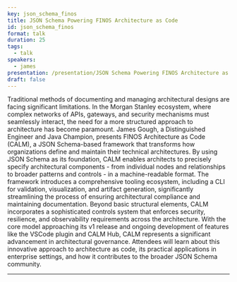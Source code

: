 ```yaml
---
key: json_schema_finos
title: JSON Schema Powering FINOS Architecture as Code
id: json_schema_finos
format: talk
duration: 25
tags:
  - talk
speakers:
  - james
presentation: /presentation/JSON Schema Powering FINOS Architecture as Code.pdf
draft: false
---
```

Traditional methods of documenting and managing architectural designs are facing significant limitations. In the Morgan Stanley ecosystem, where complex networks of APIs, gateways, and security mechanisms must seamlessly interact, the need for a more structured approach to architecture has become paramount. James Gough, a Distinguished Engineer and Java Champion, presents FINOS Architecture as Code (CALM), a JSON Schema-based framework that transforms how organizations define and maintain their technical architectures. By using JSON Schema as its foundation, CALM enables architects to precisely specify architectural components - from individual nodes and relationships to broader patterns and controls - in a machine-readable format. The framework introduces a comprehensive tooling ecosystem, including a CLI for validation, visualization, and artifact generation, significantly streamlining the process of ensuring architectural compliance and maintaining documentation. Beyond basic structural elements, CALM incorporates a sophisticated controls system that enforces security, resilience, and observability requirements across the architecture. With the core model approaching its v1 release and ongoing development of features like the VSCode plugin and CALM Hub, CALM represents a significant advancement in architectural governance. Attendees will learn about this innovative approach to architecture as code, its practical applications in enterprise settings, and how it contributes to the broader JSON Schema community.

---